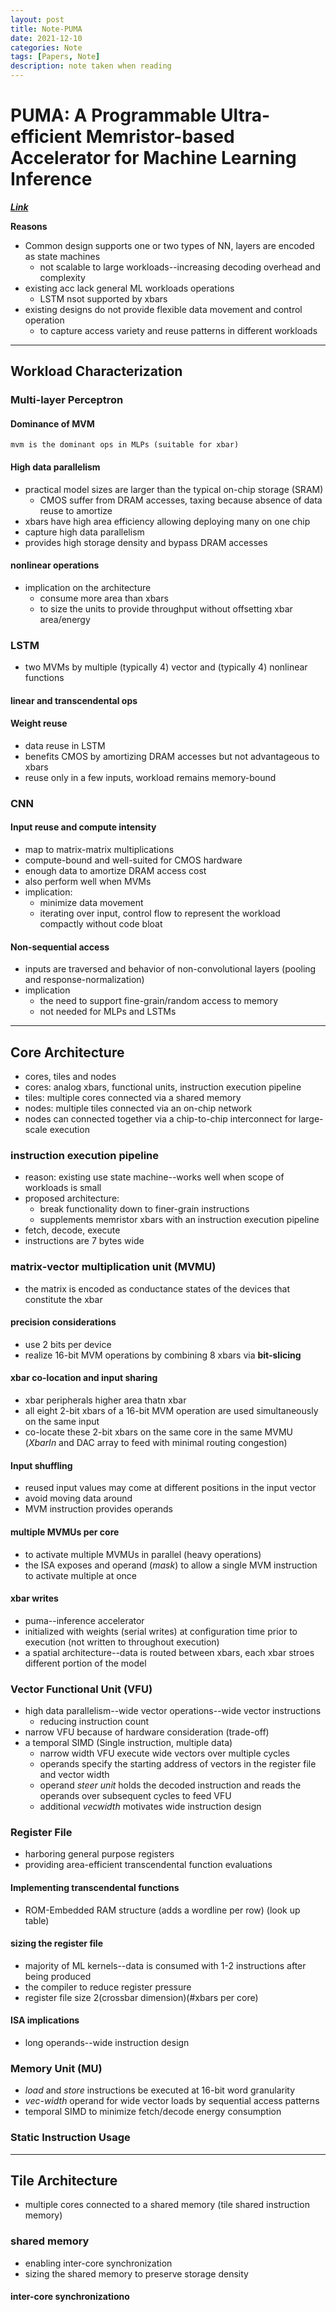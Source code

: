 ```yaml
---
layout: post
title: Note-PUMA
date: 2021-12-10
categories: Note
tags: [Papers, Note]
description: note taken when reading
---
```

# PUMA: A Programmable Ultra-efficient Memristor-based Accelerator for Machine Learning Inference

**[*Link*](https://arxiv.org/abs/1901.10351)**

**Reasons**

- Common design supports one or two types of NN, layers are encoded as state machines
  - not scalable to large workloads--increasing decoding overhead and complexity
- existing acc lack general ML workloads operations
  - LSTM nsot supported by xbars
- existing designs do not provide flexible data movement and control operation
  - to capture access variety and reuse patterns in different workloads

---

## Workload Characterization

### Multi-layer Perceptron

#### Dominance of MVM

```
mvm is the dominant ops in MLPs (suitable for xbar)
```

#### High data parallelism

- practical model sizes are larger than the typical on-chip storage (SRAM)
  - CMOS suffer from DRAM accesses, taxing because absence of data reuse to amortize
- xbars have high area efficiency allowing deploying many on one chip
- capture high data parallelism
- provides high storage density and bypass DRAM accesses

#### nonlinear operations

- implication on the architecture
  - consume more area than xbars
  - to size the units to provide throughput without offsetting xbar area/energy

### LSTM

- two MVMs by multiple (typically 4) vector and (typically 4) nonlinear functions

#### linear and transcendental ops

#### **Weight reuse**

- data reuse in LSTM
- benefits CMOS by amortizing DRAM accesses but not advantageous to xbars
- reuse only in a few inputs, workload remains memory-bound

### CNN

#### Input reuse and compute intensity

- map to matrix-matrix multiplications
- compute-bound and well-suited for CMOS hardware
- enough data to amortize DRAM access cost
- also perform well when MVMs
- implication:
  - minimize data movement
  - iterating over input, control flow  to represent the workload compactly without code bloat

#### Non-sequential access

- inputs are traversed and behavior of non-convolutional layers (pooling and response-normalization)
- implication
  - the need to support fine-grain/random access to memory
  - not needed for MLPs and LSTMs

---

## Core Architecture

- cores, tiles and nodes
- cores: analog xbars, functional units, instruction execution pipeline
- tiles: multiple cores connected via a shared memory
- nodes: multiple tiles connected via an on-chip network
- nodes can connected together via a chip-to-chip interconnect for large-scale execution

### instruction execution pipeline

- reason: existing use state machine--works well when scope of workloads is small
- proposed architecture:
  - break functionality down to finer-grain instructions
  - supplements memristor xbars with an instruction execution pipeline
- fetch, decode, execute
- instructions are 7 bytes wide

### matrix-vector multiplication unit (MVMU)

- the matrix is encoded as conductance states of the devices that constitute the xbar

#### precision considerations

- use 2 bits per device
- realize 16-bit MVM operations by combining 8 xbars via **bit-slicing**

#### xbar co-location and input sharing

- xbar peripherals higher area thatn xbar
- all eight 2-bit xbars of a 16-bit MVM operation are used simultaneously on the same input
- co-locate these 2-bit xbars on the same core in the same MVMU (*XbarIn* and DAC array to feed with minimal routing congestion)

#### Input shuffling

- reused input values may come at different positions in the input vector
- avoid moving data around
- MVM instruction provides operands

#### multiple MVMUs per core

- to activate multiple MVMUs in parallel (heavy operations)
- the ISA exposes and operand (*mask*) to allow a single MVM instruction to activate multiple at once

#### xbar writes

- puma--inference accelerator
- initialized with weights (serial writes) at configuration time prior to execution (not written to throughout execution)
- a spatial architecture--data is routed between xbars, each xbar stroes different portion of the model

### Vector Functional Unit (VFU)

- high data parallelism--wide vector operations--wide vector instructions
  - reducing instruction count
- narrow VFU because of hardware consideration (trade-off)
- a temporal SIMD (Single instruction, multiple data)
  - narrow width VFU execute wide vectors over multiple cycles
  - operands specify the starting address of vectors in the register file and vector width
  - operand *steer unit* holds the decoded instruction and reads the operands over subsequent cycles to feed VFU
  - additional *vecwidth* motivates wide instruction design

### Register File

- harboring general purpose registers
- providing area-efficient transcendental function evaluations

#### Implementing transcendental functions

- ROM-Embedded RAM structure (adds a wordline per row) (look up table)

#### sizing the register file

- majority of ML kernels--data is consumed with 1-2 instructions after being produced
- the compiler to reduce register pressure
- register file size 2(crossbar dimension)(#xbars per core)

#### ISA implications

- long operands--wide instruction design

### Memory Unit (MU)

- *load* and *store* instructions be executed at 16-bit word granularity
- *vec-width* operand for wide vector loads by sequential access patterns
- temporal SIMD to minimize fetch/decode energy consumption

### Static Instruction Usage

---

## Tile Architecture

- multiple cores connected to a shared memory (tile shared instruction memory)

### shared memory

- enabling inter-core synchronization
- sizing the shared memory to preserve storage density

#### inter-core synchronizationo
